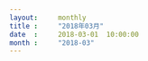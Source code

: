```yaml
---  
layout:     monthly
title :     "2018年03月"    
date  :     2018-03-01  10:00:00    
month :     "2018-03"    
---  
```

